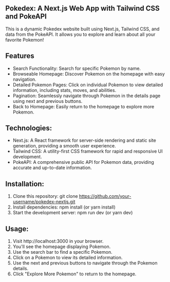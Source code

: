 ## Pokedex: A Next.js Web App with Tailwind CSS and PokeAPI

This is a dynamic Pokedex website built using Next.js, Tailwind CSS, and data from the PokeAPI. It allows you to explore and learn about all your favorite Pokemon!

## Features

- Search Functionality: Search for specific Pokemon by name.
- Browseable Homepage: Discover Pokemon on the homepage with easy navigation.
- Detailed Pokemon Pages: Click on individual Pokemon to view detailed information, including stats, moves, and abilities.
- Pagination: Seamlessly navigate through Pokemon in the details page using next and previous buttons.
- Back to Homepage: Easily return to the homepage to explore more Pokemon.

## Technologies:

- Next.js: A React framework for server-side rendering and static site generation, providing a smooth user experience.
- Tailwind CSS: A utility-first CSS framework for rapid and responsive UI development.
- PokeAPI: A comprehensive public API for Pokemon data, providing accurate and up-to-date information.

## Installation:

1. Clone this repository: git clone https://github.com/your-username/pokedex-nextjs.git
2. Install dependencies: npm install (or yarn install)
3. Start the development server: npm run dev (or yarn dev)

## Usage:

1. Visit http://localhost:3000 in your browser.
2. You'll see the homepage displaying Pokemon.
3. Use the search bar to find a specific Pokemon.
4. Click on a Pokemon to view its detailed information.
5. Use the next and previous buttons to navigate through the Pokemon details.
6. Click "Explore More Pokemon" to return to the homepage.
